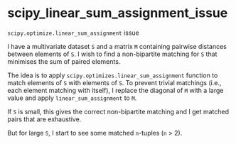 # scipy_linear_sum_assignment_issue
`scipy.optimize.linear_sum_assignment` issue

I have a multivariate dataset `S` and a matrix `M` containing pairwise distances between elements of `S`. I wish to find a non-bipartite matching for `S` that minimises the sum of paired elements. 

The idea is to apply `scipy.optimizes.linear_sum_assignment` function to match elements of `S` with elements of `S`. To prevent trivial matchings (i.e., each element matching with itself), I replace the diagonal of `M` with a large value and apply `linear_sum_assignment` to `M`. 

If `S` is small, this gives the correct non-bipartite matching and I get matched pairs that are exhaustive. 

But for large `S`, I start to see some matched `n`-tuples (`n` > 2).
